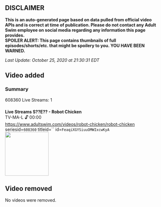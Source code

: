 ## DISCLAIMER
**This is an auto-generated page based on data pulled from official video APIs and is correct at time of publication. Please do not contact any Adult Swim employee on social media regarding any information this page provides.**  
**SPOILER ALERT: This page contains thumbnails of full episodes/shorts/etc. that might be spoilery to you. YOU HAVE BEEN WARNED.**  

_Last Update: October 25, 2020 at 21:30:31 EDT_
## Video added
### Summary
608360 Live Streams: 1  
### 
**Live Streams S??E?? - Robot Chicken**  
TV-MA-L 🔓 00:00  
https://www.adultswim.com/videos/robot-chicken/robot-chicken  
seriesid=`608360` titleid=`` id=`FeaqiXGYSiuuOMWIxcwKyA`  
<a href="https://i.cdn.turner.com/adultswim/big/video/robot-chicken-marathon/marathonStream_robotchicken5.jpg"><img src="https://i.cdn.turner.com/adultswim/big/video/robot-chicken-marathon/marathonStream_robotchicken5.jpg" height="144px" /></a>
## Video removed
No videos were removed.  
